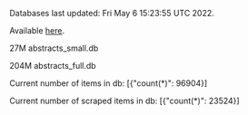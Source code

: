 Databases last updated: Fri May  6 15:23:55 UTC 2022. 

Available [here](https://github.com/cbeauhilton/ash-db/releases).


27M	abstracts_small.db

204M	abstracts_full.db

Current number of items in db:
[{"count(*)": 96904}]

Current number of scraped items in db:
[{"count(*)": 23524}]

